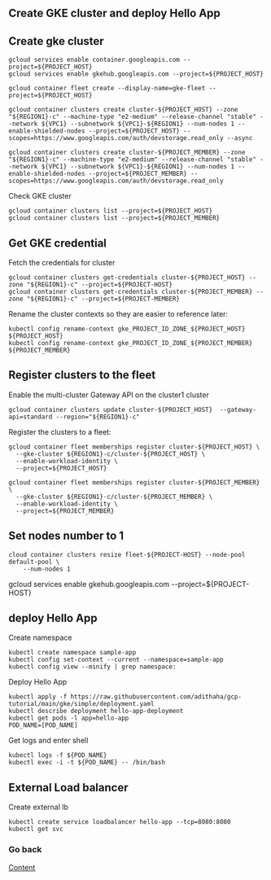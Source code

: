 ## Create GKE cluster and deploy Hello App
## Create gke cluster 
```
gcloud services enable container.googleapis.com --project=${PROJECT_HOST}
gcloud services enable gkehub.googleapis.com --project=${PROJECT_HOST}

gcloud container fleet create --display-name=gke-fleet --project=${PROJECT_HOST}

gcloud container clusters create cluster-${PROJECT_HOST} --zone "${REGION1}-c" --machine-type "e2-medium" --release-channel "stable" --network ${VPC1} --subnetwork ${VPC1}-${REGION1} --num-nodes 1 --enable-shielded-nodes --project=${PROJECT_HOST} --scopes=https://www.googleapis.com/auth/devstorage.read_only --async

gcloud container clusters create cluster-${PROJECT_MEMBER} --zone "${REGION1}-c" --machine-type "e2-medium" --release-channel "stable" --network ${VPC1} --subnetwork ${VPC1}-${REGION1} --num-nodes 1 --enable-shielded-nodes --project=${PROJECT_MEMBER} --scopes=https://www.googleapis.com/auth/devstorage.read_only 
```
Check GKE cluster
```
gcloud container clusters list --project=${PROJECT_HOST}
gcloud container clusters list --project=${PROJECT_MEMBER}
```
## Get GKE credential
Fetch the credentials for cluster
```
gcloud container clusters get-credentials cluster-${PROJECT_HOST} --zone "${REGION1}-c" --project=${PROJECT-HOST}
gcloud container clusters get-credentials cluster-${PROJECT_MEMBER} --zone "${REGION1}-c" --project=${PROJECT-MEMBER}
```
Rename the cluster contexts so they are easier to reference later:
```
kubectl config rename-context gke_PROJECT_ID_ZONE_${PROJECT_HOST} ${PROJECT_HOST}
kubectl config rename-context gke_PROJECT_ID_ZONE_${PROJECT_MEMBER} ${PROJECT_MEMBER}
```


## Register clusters to the fleet
Enable the multi-cluster Gateway API on the cluster1 cluster
```
gcloud container clusters update cluster-${PROJECT_HOST}  --gateway-api=standard --region="${REGION1}-c"
```
Register the clusters to a fleet:
```
gcloud container fleet memberships register cluster-${PROJECT_HOST} \
  --gke-cluster ${REGION1}-c/cluster-${PROJECT_HOST} \
  --enable-workload-identity \
  --project=${PROJECT_HOST}

gcloud container fleet memberships register cluster-${PROJECT_MEMBER} \
  --gke-cluster ${REGION1}-c/cluster-${PROJECT_MEMBER} \
  --enable-workload-identity \
  --project=${PROJECT_MEMBER}
```



## Set nodes number to 1
```
cloud container clusters resize fleet-${PROJECT-HOST} --node-pool default-pool \
    --num-nodes 1
```



gcloud services enable gkehub.googleapis.com --project=${PROJECT-HOST}


## deploy Hello App
Create namespace
```
kubectl create namespace sample-app
kubectl config set-context --current --namespace=sample-app
kubectl config view --minify | grep namespace:
```
Deploy Hello App
```
kubectl apply -f https://raw.githubusercontent.com/adithaha/gcp-tutorial/main/gke/simple/deployment.yaml
kubectl describe deployment hello-app-deployment
kubectl get pods -l app=hello-app
POD_NAME=[POD_NAME]
```
Get logs and enter shell
```
kubectl logs -f ${POD_NAME}
kubectl exec -i -t ${POD_NAME} -- /bin/bash
```
## External Load balancer
Create external lb
```
kubectl create service loadbalancer hello-app --tcp=8080:8080
kubectl get svc
```

### Go back
[Content](https://github.com/adithaha/gcp-tutorial/blob/main/gke/fleet/readme.md)
